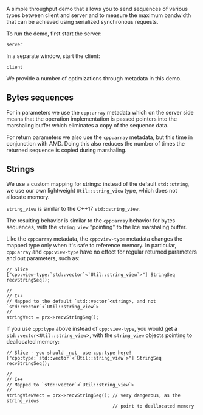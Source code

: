 A simple throughput demo that allows you to send sequences of various
types between client and server and to measure the maximum bandwidth
that can be achieved using serialized synchronous requests.

To run the demo, first start the server:

```
server
```

In a separate window, start the client:

```
client
```

We provide a number of optimizations through metadata in this demo.

Bytes sequences
--------------

For in parameters we use the `cpp:array` metadata which on the server
side means that the operation implementation is passed pointers into
the marshaling buffer which eliminates a copy of the sequence data.

For return parameters we also use the `cpp:array` metadata, but this
time in conjunction with AMD. Doing this also reduces the number of
times the returned sequence is copied during marshaling.

Strings
-------

We use a custom mapping for strings: instead of the default `std::string`,
we use our own lightweight `Util::string_view` type, which does not
allocate memory.

`string_view` is similar to the C++17 `std::string_view`.

The resulting behavior is similar to the `cpp:array` behavior for bytes
sequences, with the `string_view` "pointing" to the Ice marshaling buffer.

Like the `cpp:array` metadata, the `cpp:view-type` metadata changes the
mapped type only when it's safe to reference memory. In particular,
`cpp:array` and `cpp:view-type` have no effect for regular returned
parameters and out parameters, such as:
```
// Slice
["cpp:view-type:`std::vector`<`Util::string_view`>"] StringSeq recvStringSeq();

//
// C++
// Mapped to the default `std::vector`<string>, and not `std::vector`<`Util::string_view`>
//
stringVect = prx->recvStringSeq();
```

If you use `cpp:type` above instead of `cpp:view-type`, you would get a
`std::vector`<`Util::string_view`>, with the `string_view` objects pointing to
deallocated memory:
```
// Slice - you should _not_ use cpp:type here!
["cpp:type:`std::vector`<`Util::string_view`>"] StringSeq recvStringSeq();

//
// C++
// Mapped to `std::vector`<`Util::string_view`>
//
stringViewVect = prx->recvStringSeq(); // very dangerous, as the string_views
                                       // point to deallocated memory
```
